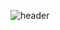 ![header](https://capsule-render.vercel.app/api?type=wave&color=gradient&text=miGyeongLee%20&#58;&#41;%20%20&height=200&fontSize=100)

